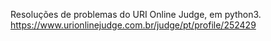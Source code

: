 Resoluções de problemas do URI Online Judge, em python3.
https://www.urionlinejudge.com.br/judge/pt/profile/252429
